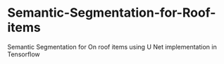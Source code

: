 # Semantic-Segmentation-for-Roof-items
Semantic Segmentation for On roof items using U Net implementation in Tensorflow
